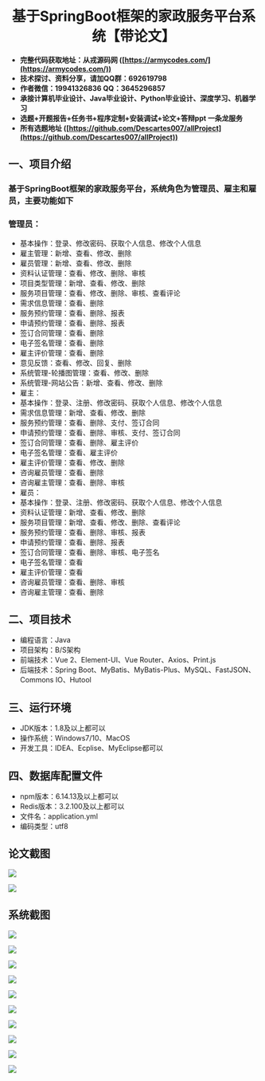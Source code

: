 <h1 align="center">基于SpringBoot框架的家政服务平台系统【带论文】</h1></p>

- <b>完整代码获取地址：从戎源码网 ([https://armycodes.com/](https://armycodes.com/))</b>
- <b>技术探讨、资料分享，请加QQ群：692619798</b>
- <b>作者微信：19941326836  QQ：3645296857</b>
- <b>承接计算机毕业设计、Java毕业设计、Python毕业设计、深度学习、机器学习</b>
- <b>选题+开题报告+任务书+程序定制+安装调试+论文+答辩ppt 一条龙服务</b>
- <b>所有选题地址 ([https://github.com/Descartes007/allProject](https://github.com/Descartes007/allProject)) </b>

## 一、项目介绍

### 基于SpringBoot框架的家政服务平台，系统角色为管理员、雇主和雇员，主要功能如下
### 管理员：
- 基本操作：登录、修改密码、获取个人信息、修改个人信息
- 雇主管理：新增、查看、修改、删除
- 雇员管理：新增、查看、修改、删除
- 资料认证管理：查看、修改、删除、审核
- 项目类型管理：新增、查看、修改、删除
- 服务项目管理：查看、修改、删除、审核、查看评论
- 需求信息管理：查看、删除
- 服务预约管理：查看、删除、报表
- 申请预约管理：查看、删除、报表
- 签订合同管理：查看、删除
- 电子签名管理：查看、删除
- 雇主评价管理：查看、删除
- 意见反馈：查看、修改、回复、删除
- 系统管理-轮播图管理：查看、修改、删除
- 系统管理-网站公告：新增、查看、修改、删除
- 雇主：
- 基本操作：登录、注册、修改密码、获取个人信息、修改个人信息
- 需求信息管理：新增、查看、修改、删除
- 服务预约管理：查看、删除、支付、签订合同
- 申请预约管理：查看、删除、审核、支付、签订合同
- 签订合同管理：查看、删除、雇主评价
- 电子签名管理：查看、雇主评价
- 雇主评价管理：查看、修改、删除
- 咨询雇员管理：查看、删除
- 咨询雇主管理：查看、删除、审核
- 雇员：
- 基本操作：登录、注册、修改密码、获取个人信息、修改个人信息
- 资料认证管理：新增、查看、修改、删除
- 服务项目管理：新增、查看、修改、删除、查看评论
- 服务预约管理：查看、删除、审核、报表
- 申请预约管理：查看、删除、报表
- 签订合同管理：查看、删除、审核、电子签名
- 电子签名管理：查看
- 雇主评价管理：查看
- 咨询雇员管理：查看、删除、审核
- 咨询雇主管理：查看、删除

## 二、项目技术

- 编程语言：Java
- 项目架构：B/S架构
- 前端技术：Vue 2、Element-UI、Vue Router、Axios、Print.js
- 后端技术：Spring Boot、MyBatis、MyBatis-Plus、MySQL、FastJSON、Commons IO、Hutool


## 三、运行环境

- JDK版本：1.8及以上都可以
- 操作系统：Windows7/10、MacOS
- 开发工具：IDEA、Ecplise、MyEclipse都可以

## 四、数据库配置文件

- npm版本：6.14.13及以上都可以
- Redis版本：3.2.100及以上都可以
- 文件名：application.yml
- 编码类型：utf8

## 论文截图

![](screenshot/1.png)

![](screenshot/2.png)

## 系统截图

![](screenshot/3.png)

![](screenshot/4.png)

![](screenshot/5.png)

![](screenshot/6.png)

![](screenshot/7.png)

![](screenshot/8.png)

![](screenshot/9.png)

![](screenshot/10.png)

![](screenshot/11.png)

![](screenshot/12.png)